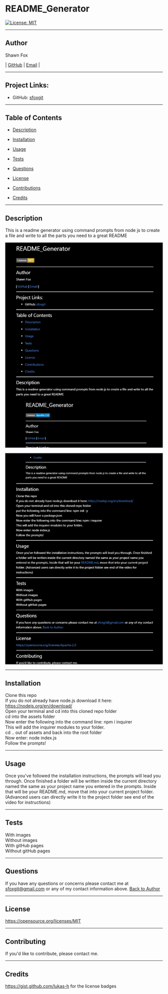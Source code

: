 # README_Generator


  [![License: MIT](https://img.shields.io/badge/License-MIT-yellow.svg)](https://opensource.org/licenses/MIT)
  
  ---
  ## Author
  
  Shawn Fox
  
  
  | [GitHub](https://github.com/sfoxgit) | [Email](sfoxgit@gmail.com) |
  
  ---
  ## Project Links:
  
  
  - GitHub: [sfoxgit](https://github.com/sfoxgit/README_Generator)
  
  ---
  ## Table of Contents
  
  - [Description](##Description)
  
  - [Installation](##Installation)
  
  - [Usage](##Usage)
  
  - [Tests](##Tests)
  
  - [Questions](##Questions)
  
  - [License](##License)
  
  - [Contributions](##Contributing)
  
  - [Credits](##Credits)
  
  ---
  ## Description
  
  This is a readme generator using command prompts from node js to create a file and write to all the parts you need to a great README
  
 
 ![image1](./assets/images/testreadme.jpg) 
 
 
 
 ![image2](./assets/images/testreadme2.jpg) 
 
 
  
  ---
  ## Installation
  
  Clone this repo <br/> If you do not already have node.js download it here: https://nodejs.org/en/download/ <br/> Open your terminal and cd into this cloned repo folder <br/> cd into the assets folder <br/> Now enter the following into the command line: npm i inquirer <br/> This will add the inquirer modules to your folder. <br/> cd .. out of assets and back into the root folder <br/> Now enter: node index.js <br/> Follow the prompts!
  
  ---
  ## Usage
  
  Once you've followed the installation instructions, the prompts will lead you through. Once finished a folder will be written inside the current directory named the same as your project name you entered in the prompts. Inside that will be your README.md, move that into your current project folder. (Advanced users can directly write it to the project folder see end of the video for instructions)
  
  ---
  ## Tests
  
  With images <br/> Without images <br/> With gitHub pages <br/> Without gitHub pages <br/>
  
  ---
  ## Questions
  
  If you have any questions or concerns please contact me at sfoxgit@gmail.com or any of my contact information above. [Back to Author](##Author)
  
  
  --- 
 
 ## License 
 
 https://opensource.org/licenses/MIT
  
  ---
  ## Contributing
  
  
  
  If you'd like to contribute, please contact me.
  
  ---
  ## Credits
  
  https://gist.github.com/lukas-h for the license badges
  


